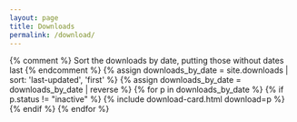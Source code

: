 ```yaml
---
layout: page
title: Downloads
permalink: /download/
---
```

<div class="card-columns">
    {% comment %}
    Sort the downloads by date, putting those without dates last
    {% endcomment %}
    {% assign downloads_by_date = site.downloads | sort: 'last-updated', 'first' %}
    {% assign downloads_by_date = downloads_by_date | reverse %}
    {% for p in downloads_by_date %}
        {% if p.status != "inactive" %}
            {% include download-card.html download=p %}
        {% endif %}
    {% endfor %}
</div>
